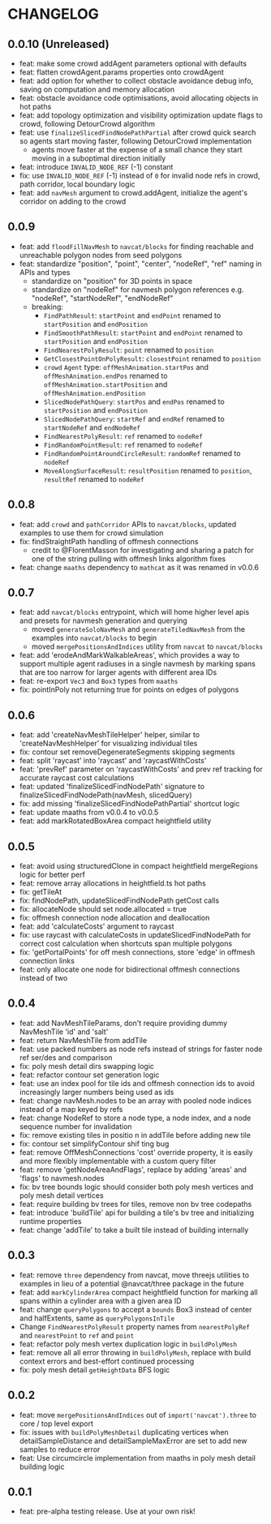 # CHANGELOG

## 0.0.10 (Unreleased)

- feat: make some crowd addAgent parameters optional with defaults
- feat: flatten crowdAgent.params properties onto crowdAgent
- feat: add option for whether to collect obstacle avoidance debug info, saving on computation and memory allocation
- feat: obstacle avoidance code optimisations, avoid allocating objects in hot paths 
- feat: add topology optimization and visibility optimization update flags to crowd, following DetourCrowd algorithm
- feat: use `finalizeSlicedFindNodePathPartial` after crowd quick search so agents start moving faster, following DetourCrowd implementation
  - agents move faster at the expense of a small chance they start moving in a suboptimal direction initially
- feat: introduce `INVALID_NODE_REF` (-1) constant
- fix: use `INVALID_NODE_REF` (-1) instead of `0` for invalid node refs in crowd, path corridor, local boundary logic
- feat: add `navMesh` argument to crowd.addAgent, initialize the agent's corridor on adding to the crowd

## 0.0.9

- feat: add `floodFillNavMesh` to `navcat/blocks` for finding reachable and unreachable polygon nodes from seed polygons
- feat: standardize "position", "point", "center", "nodeRef", "ref" naming in APIs and types
  - standardize on "position" for 3D points in space
  - standardize on "nodeRef" for navmesh polygon references e.g. "nodeRef", "startNodeRef", "endNodeRef"
  - breaking:
    - `FindPathResult`: `startPoint` and `endPoint` renamed to `startPosition` and `endPosition`
    - `FindSmoothPathResult`: `startPoint` and `endPoint` renamed to `startPosition` and `endPosition`
    - `FindNearestPolyResult`: `point` renamed to `position`
    - `GetClosestPointOnPolyResult`: `closestPoint` renamed to `position`
    - `crowd` `Agent` type: `offMeshAnimation.startPos` and `offMeshAnimation.endPos` renamed to `offMeshAnimation.startPosition` and `offMeshAnimation.endPosition`
    - `SlicedNodePathQuery`: `startPos` and `endPos` renamed to `startPosition` and `endPosition`
    - `SlicedNodePathQuery`: `startRef` and `endRef` renamed to `startNodeRef` and `endNodeRef`
    - `FindNearestPolyResult`: `ref` renamed to `nodeRef`
    - `FindRandomPointResult`: `ref` renamed to `nodeRef`
    - `FindRandomPointAroundCircleResult`: `randomRef` renamed to `nodeRef`
    - `MoveAlongSurfaceResult`: `resultPosition` renamed to `position`, `resultRef` renamed to `nodeRef`

## 0.0.8

- feat: add `crowd` and `pathCorridor` APIs to `navcat/blocks`, updated examples to use them for crowd simulation
- fix: findStraightPath handling of offmesh connections
  - credit to @FlorentMasson for investigating and sharing a patch for one of the string pulling with offmesh links algorithm fixes
- feat: change `maaths` dependency to `mathcat` as it was renamed in v0.0.6

## 0.0.7

- feat: add `navcat/blocks` entrypoint, which will home higher level apis and presets for navmesh generation and querying
  - moved `generateSoloNavMesh` and `generateTiledNavMesh` from the examples into `navcat/blocks` to begin
  - moved `mergePositionsAndIndices` utility from `navcat` to `navcat/blocks`
- feat: add 'erodeAndMarkWalkableAreas', which provides a way to support multiple agent radiuses in a single navmesh by marking spans that are too narrow for larger agents with different area IDs
- feat: re-export `Vec3` and `Box3` types from `maaths`
- fix: pointInPoly not returning true for points on edges of polygons

## 0.0.6

- feat: add 'createNavMeshTileHelper' helper, similar to 'createNavMeshHelper' for visualizing individual tiles
- fix: contour set removeDegenerateSegments skipping segments
- feat: split 'raycast' into 'raycast' and 'raycastWithCosts'
- feat: 'prevRef' parameter on 'raycastWithCosts' and prev ref tracking for accurate raycast cost calculations
- feat: updated 'finalizeSlicedFindNodePath' signature to finalizeSlicedFindNodePath(navMesh, slicedQuery)
- fix: add missing 'finalizeSlicedFindNodePathPartial' shortcut logic
- feat: update maaths from v0.0.4 to v0.0.5
- feat: add markRotatedBoxArea compact heightfield utility

## 0.0.5

- feat: avoid using structuredClone in compact heightfield mergeRegions logic for better perf 
- feat: remove array allocations in heightfield.ts hot paths
- fix: getTileAt
- fix: findNodePath, updateSlicedFindNodePath getCost calls
- fix: allocateNode should set node.allocated = true
- fix: offmesh connection node allocation and deallocation
- feat: add 'calculateCosts' argument to raycast
- fix: use raycast with calculateCosts in updateSlicedFindNodePath for correct cost calculation when shortcuts span multiple polygons
- fix: 'getPortalPoints' for off mesh connections, store 'edge' in offmesh connection links
- feat: only allocate one node for bidirectional offmesh connections instead of two

## 0.0.4

- feat: add NavMeshTileParams, don't require providing dummy NavMeshTile 'id' and 'salt'
- feat: return NavMeshTile from addTile
- feat: use packed numbers as node refs instead of strings for faster node ref ser/des and comparison
- fix: poly mesh detail dirs swapping logic
- feat: refactor contour set generation logic
- feat: use an index pool for tile ids and offmesh connection ids to avoid increasingly larger numbers being used as ids
- feat: change navMesh.nodes to be an array with pooled node indices instead of a map keyed by refs
- feat: change NodeRef to store a node type, a node index, and a node sequence number for invalidation
- fix: remove existing tiles in positio
n in addTile before adding new tile
- fix: contour set simplifyContour shif
ting bug
- feat: remove OffMeshConnections 'cost' override property, it is easily and more flexibly implementable with a custom query filter
- feat: remove 'getNodeAreaAndFlags', replace by adding 'areas' and 'flags' to navmesh.nodes
- fix: bv tree bounds logic should consider both poly mesh vertices and poly mesh detail vertices
- feat: require building bv trees for tiles, remove non bv tree codepaths
- feat: introduce 'buildTile' api for building a tile's bv tree and initializing runtime properties
- feat: change 'addTile' to take a built tile instead of building internally

## 0.0.3

- feat: remove `three` dependency from navcat, move threejs utilities to examples in lieu of a potential @navcat/three package in the future
- feat: add `markCylinderArea` compact heightfield function for marking all spans within a cylinder area with a given area ID
- feat: change `queryPolygons` to accept a `bounds` Box3 instead of center and halfExtents, same as `queryPolygonsInTile`
- Change `FindNearestPolyResult` property names from `nearestPolyRef` and `nearestPoint` to `ref` and `point`
- feat: refactor poly mesh vertex duplication logic in `buildPolyMesh`
- feat: remove all all error throwing in `buildPolyMesh`, replace with build context errors and best-effort continued processing
- fix: poly mesh detail `getHeightData` BFS logic

## 0.0.2

- feat: move `mergePositionsAndIndices` out of `import('navcat').three` to core / top level export
- fix: issues with `buildPolyMeshDetail` duplicating vertices when detailSampleDistance and detailSampleMaxError are set to add new samples to reduce error
- feat: Use circumcircle implementation from maaths in poly mesh detail building logic

## 0.0.1

- feat: pre-alpha testing release. Use at your own risk!
